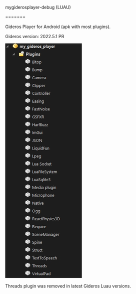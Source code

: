 mygiderosplayer-debug (LUAU)

=======

Gideros Player for Android (apk with most plugins).

Gideros version: 2022.5.1 PR

![pic](ss/gideros_player_plugins_apk.jpg)

Threads plugin was removed in latest Gideros Luau versions.
